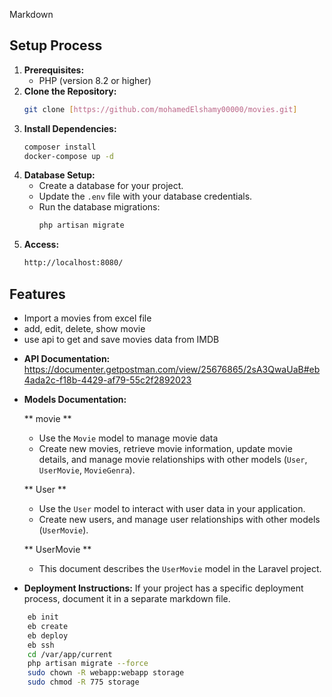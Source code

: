 Markdown

## Setup Process

1. **Prerequisites:**
    * PHP (version 8.2 or higher)
2. **Clone the Repository:**
    ```bash
    git clone [https://github.com/mohamedElshamy00000/movies.git]
    ```
3. **Install Dependencies:**
    ```bash
    composer install
    docker-compose up -d
    ```
4. **Database Setup:**
    * Create a database for your project.
    * Update the `.env` file with your database credentials.
    * Run the database migrations:
        ```bash
        php artisan migrate
        
5. **Access:**
    ```bash
    http://localhost:8080/

## Features

- Import a movies from excel file
- add, edit, delete, show movie
- use api to get and save movies data from IMDB

* **API Documentation:** 
    https://documenter.getpostman.com/view/25676865/2sA3QwaUaB#eb4ada2c-f18b-4429-af79-55c2f2892023

* **Models Documentation:** 

    ** movie **
    * Use the `Movie` model to manage movie data
    * Create new movies, retrieve movie information, update movie details, and manage movie relationships with other models (`User`, `UserMovie`, `MovieGenra`).

    ** User **
    * Use the `User` model to interact with user data in your application.
    * Create new users, and manage user relationships with other models (`UserMovie`).

    ** UserMovie **
    * This document describes the `UserMovie` model in the Laravel project.

* **Deployment Instructions:** If your project has a specific deployment process, document it in a separate markdown file.
```bash
    eb init
    eb create
    eb deploy
    eb ssh
    cd /var/app/current
    php artisan migrate --force
    sudo chown -R webapp:webapp storage
    sudo chmod -R 775 storage
